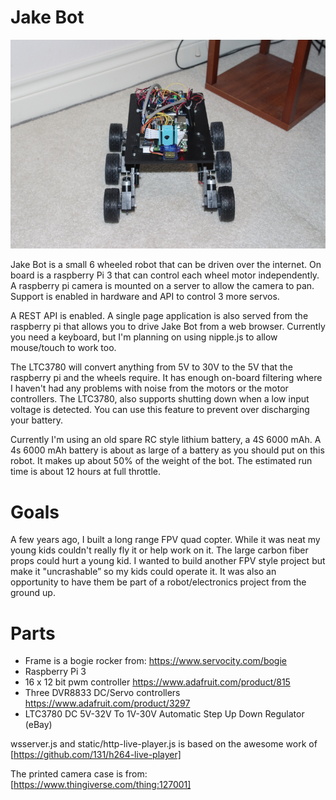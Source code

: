 # Jake Bot

![Jake Bot](https://raw.githubusercontent.com/jbecwar/jake_bot/master/images/front_small.png)

Jake Bot is a small 6 wheeled robot that can be driven over the internet. On board is a raspberry Pi 3 that can control each wheel motor independently.  A raspberry pi camera is mounted on a server to allow the camera to pan.  Support is enabled in hardware and API to control 3 more servos.

A REST API is enabled.  A single page application is also served from the raspberry pi that allows you to drive Jake Bot from a web browser.  Currently you need a keyboard, but I'm planning on using nipple.js to allow mouse/touch to work too.

The LTC3780 will convert anything from 5V to 30V to the 5V that the raspberry pi and the wheels require.  It has enough on-board filtering where I haven't had any problems with noise from the motors or the motor controllers.  The LTC3780, also supports shutting down when a low input voltage is detected.  You can use this feature to prevent over discharging your battery.  

Currently I'm using an old spare RC style lithium battery, a 4S 6000 mAh.  A 4s 6000 mAh battery is about as large of a battery as you should put on this robot.  It makes up about 50% of the weight of the bot.  The estimated run time is about 12 hours at full throttle.

# Goals
A few years ago, I built a long range FPV quad copter.  While it was neat my young kids couldn't really fly it or help work on it.  The large carbon fiber props could hurt a young kid.  I wanted to build another FPV style project but make it "uncrashable” so my kids could operate it.  It was also an opportunity to have them be part of a robot/electronics project from the ground up.

# Parts
* Frame is a bogie rocker from: https://www.servocity.com/bogie
* Raspberry Pi 3
* 16 x 12 bit pwm controller https://www.adafruit.com/product/815
* Three DVR8833 DC/Servo controllers https://www.adafruit.com/product/3297
* LTC3780 DC 5V-32V To 1V-30V Automatic Step Up Down Regulator (eBay)

wsserver.js and static/http-live-player.js is based on the awesome work of [https://github.com/131/h264-live-player]

The printed camera case is from: 
[https://www.thingiverse.com/thing:127001]

